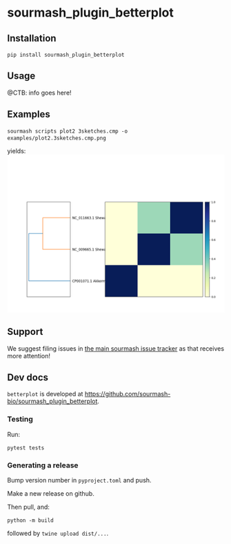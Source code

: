 # sourmash_plugin_betterplot

## Installation

```
pip install sourmash_plugin_betterplot
```

## Usage

@CTB: info goes here!

## Examples

```
sourmash scripts plot2 3sketches.cmp -o examples/plot2.3sketches.cmp.png
```
yields:
![examples/plot2.3sketches.cmp.png](examples/plot2.3sketches.cmp.png)

## Support

We suggest filing issues in [the main sourmash issue tracker](https://github.com/dib-lab/sourmash/issues) as that receives more attention!

## Dev docs

`betterplot` is developed at https://github.com/sourmash-bio/sourmash_plugin_betterplot.

### Testing

Run:
```
pytest tests
```

### Generating a release

Bump version number in `pyproject.toml` and push.

Make a new release on github.

Then pull, and:

```
python -m build
```

followed by `twine upload dist/...`.
